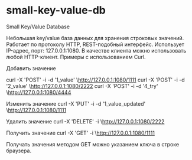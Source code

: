# small-key-value-db
Small Key/Value Database

Небольшая key/value база данных для хранения строковых значений.
Работает по протоколу HTTP, REST-подобный интерфейс.
Использует IP-адрес, порт: 127.0.0.1:1080.
В качестве клиента можно использовать любой HTTP-клиент.
Примеры с использованием Curl.

Добавить значение

curl -X 'POST' -i -d '1_value' \http://127.0.0.1:1080/1111
curl -X 'POST' -i -d '2_value' \http://127.0.0.1:1080/2222
curl -X 'POST' -i -d '4_try' \http://127.0.0.1:1080/4444

Изменить значение
curl -X 'PUT' -i -d '1_value_updated' \http://127.0.0.1:1080/1111

Удалить значение
curl -X 'DELETE' -i \http://127.0.0.1:1080/2222

Получить значение
curl -X 'GET' -i \http://127.0.0.1:1080/1111

Получать значения методом GET можно указанием ключа в строке браузера.
